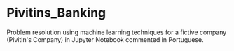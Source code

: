 # Pivitins_Banking
Problem resolution using machine learning techniques for a fictive company (Pivitin's Company) in Jupyter Notebook commented in Portuguese.
